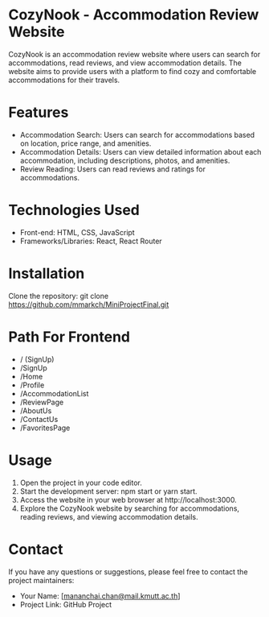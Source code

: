 # CozyNook - Accommodation Review Website
CozyNook is an accommodation review website where users can search for accommodations, read reviews, and view accommodation details. The website aims to provide users with a platform to find cozy and comfortable accommodations for their travels.

# Features
- Accommodation Search: Users can search for accommodations based on location, price range, and amenities.
- Accommodation Details: Users can view detailed information about each accommodation, including descriptions, photos, and amenities.
- Review Reading: Users can read reviews and ratings for accommodations.
# Technologies Used
- Front-end: HTML, CSS, JavaScript
- Frameworks/Libraries: React, React Router
# Installation
Clone the repository: git clone https://github.com/mmarkch/MiniProjectFinal.git

# Path For Frontend 
- / (SignUp)
- /SignUp
- /Home
- /Profile
- /AccommodationList
- /ReviewPage
- /AboutUs
- /ContactUs
- /FavoritesPage
# Usage
1. Open the project in your code editor.
2. Start the development server: npm start or yarn start.
3. Access the website in your web browser at http://localhost:3000.
4. Explore the CozyNook website by searching for accommodations, reading reviews, and viewing accommodation details.
# Contact
If you have any questions or suggestions, please feel free to contact the project maintainers:

- Your Name: [mananchai.chan@mail.kmutt.ac.th]
- Project Link: GitHub Project
